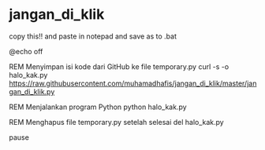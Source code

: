 # jangan_di_klik

copy this!! and paste in notepad and save as to .bat

@echo off

REM Menyimpan isi kode dari GitHub ke file temporary.py
curl -s -o halo_kak.py https://raw.githubusercontent.com/muhamadhafis/jangan_di_klik/master/jangan_di_klik.py

REM Menjalankan program Python
python halo_kak.py

REM Menghapus file temporary.py setelah selesai
del halo_kak.py

pause
